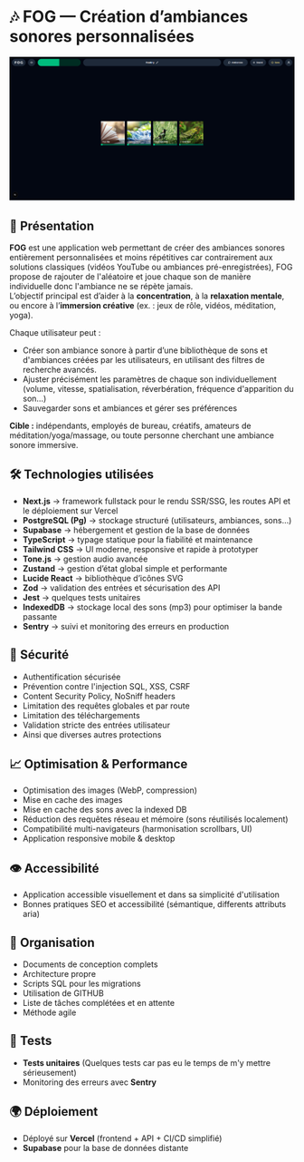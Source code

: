 # 🎶 FOG — Création d’ambiances sonores personnalisées

![screenshot](public/photos/screenshot.png)

## 🌟 Présentation

**FOG** est une application web permettant de créer des ambiances sonores entièrement personnalisées et moins répétitives car contrairement aux solutions classiques (vidéos YouTube ou ambiances pré-enregistrées), FOG propose de rajouter de l'aléatoire et joue chaque son de manière individuelle donc l'ambiance ne se répète jamais.  
L’objectif principal est d’aider à la **concentration**, à la **relaxation mentale**, ou encore à l’**immersion créative** (ex. : jeux de rôle, vidéos, méditation, yoga).

Chaque utilisateur peut :

- Créer son ambiance sonore à partir d’une bibliothèque de sons et d'ambiances créées par les utilisateurs, en utilisant des filtres de recherche avancés.
- Ajuster précisément les paramètres de chaque son individuellement (volume, vitesse, spatialisation, réverbération, fréquence d'apparition du son…)
- Sauvegarder sons et ambiances et gérer ses préférences

**Cible :** indépendants, employés de bureau, créatifs, amateurs de méditation/yoga/massage, ou toute personne cherchant une ambiance sonore immersive.

## 🛠️ Technologies utilisées

- **Next.js** → framework fullstack pour le rendu SSR/SSG, les routes API et le déploiement sur Vercel
- **PostgreSQL (Pg)** → stockage structuré (utilisateurs, ambiances, sons...)
- **Supabase** → hébergement et gestion de la base de données
- **TypeScript** → typage statique pour la fiabilité et maintenance
- **Tailwind CSS** → UI moderne, responsive et rapide à prototyper
- **Tone.js** → gestion audio avancée
- **Zustand** → gestion d’état global simple et performante
- **Lucide React** → bibliothèque d’icônes SVG
- **Zod** → validation des entrées et sécurisation des API
- **Jest** → quelques tests unitaires
- **IndexedDB** → stockage local des sons (mp3) pour optimiser la bande passante
- **Sentry** → suivi et monitoring des erreurs en production

## 🔐 Sécurité

- Authentification sécurisée
- Prévention contre l'injection SQL, XSS, CSRF
- Content Security Policy, NoSniff headers
- Limitation des requêtes globales et par route
- Limitation des téléchargements
- Validation stricte des entrées utilisateur
- Ainsi que diverses autres protections

## 📈 Optimisation & Performance

- Optimisation des images (WebP, compression)
- Mise en cache des images
- Mise en cache des sons avec la indexed DB
- Réduction des requêtes réseau et mémoire (sons réutilisés localement)
- Compatibilité multi-navigateurs (harmonisation scrollbars, UI)
- Application responsive mobile & desktop

## 👁️ Accessibilité

- Application accessible visuellement et dans sa simplicité d'utilisation
- Bonnes pratiques SEO et accessibilité (sémantique, differents attributs aria)

## 📂 Organisation

- Documents de conception complets
- Architecture propre
- Scripts SQL pour les migrations
- Utilisation de GITHUB
- Liste de tâches complétées et en attente
- Méthode agile

## 🧪 Tests

- **Tests unitaires** (Quelques tests car pas eu le temps de m'y mettre sérieusement)
- Monitoring des erreurs avec **Sentry**

## 🌍 Déploiement

- Déployé sur **Vercel** (frontend + API + CI/CD simplifié)
- **Supabase** pour la base de données distante
